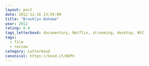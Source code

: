 ```yaml
---
layout: post 
date: 2012-12-16 23:59:00
title: "Brooklyn Boheme"
year: 2012
rating: 0.4
tags_letterboxd: documentary, Netflix, streaming, desktop, NYC
tags:
  - film
  - review
category: Letterboxd
canonical: https://boxd.it/BOPn
---
```

